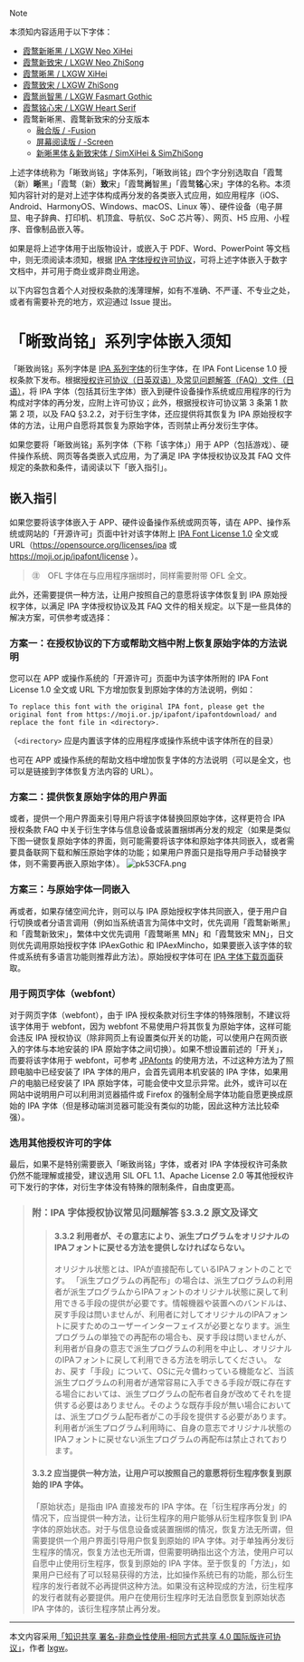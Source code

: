 > [!NOTE]
> 本须知内容适用于以下字体：
>
> - [霞鹜新晰黑 / LXGW Neo XiHei](https://github.com/lxgw/LxgwNeoXiHei)
> - [霞鹜新致宋 / LXGW Neo ZhiSong](https://github.com/lxgw/LxgwNeoZhiSong)
> - [霞鹜晰黑 / LXGW XiHei](https://github.com/lxgw/LxgwXiHei)
> - [霞鹜致宋 / LXGW ZhiSong](https://github.com/lxgw/LxgwZhiSong)
> - [霞鹜尚智黑 / LXGW Fasmart Gothic](https://github.com/lxgw/LxgwFasmartGothic)
> - [霞鹜铭心宋 / LXGW Heart Serif](https://github.com/lxgw/LxgwHeartSerif)
> - 霞鹜新晰黑、霞鹜新致宋的分支版本
>   - [融合版 / -Fusion](https://github.com/lxgw/LXGWNeoXiZhi-Fusion)
>   - [屏幕阅读版 / -Screen](https://github.com/lxgw/LXGWNeoXiZhi-Screen)
>   - [新晰黑体＆新致宋体 / SimXiHei & SimZhiSong](https://github.com/lxgw/SimXiZhi)
>
> 上述字体统称为「晰致尚铭」字体系列，「晰致尚铭」四个字分别选取自「霞鹜（新）**晰**黑」「霞鹜（新）**致**宋」「霞鹜**尚**智黑」「霞鹜**铭**心宋」字体的名称。本须知内容针对的是对上述字体构成再分发的各类嵌入式应用，如应用程序（iOS、Android、HarmonyOS、Windows、macOS、Linux 等）、硬件设备（电子屏显、电子辞典、打印机、机顶盒、导航仪、SoC 芯片等）、网页、H5 应用、小程序、音像制品嵌入等。
>
> 如果是将上述字体用于出版物设计，或嵌入于 PDF、Word、PowerPoint 等文档中，则无须阅读本须知，根据 [IPA 字体授权许可协议](https://moji.or.jp/ipafont/license/)，可将上述字体嵌入于数字文档中，并可用于商业或非商业用途。
>
> 以下内容包含着个人对授权条款的浅薄理解，如有不准确、不严谨、不专业之处，或者有需要补充的地方，欢迎通过 Issue 提出。

# 「晰致尚铭」系列字体嵌入须知
「晰致尚铭」系列字体是 [IPA 系列字体](http://moji.or.jp/ipafont/)的衍生字体，在 IPA Font License 1.0 授权条款下发布。根据[授权许可协议（日英双语）](https://moji.or.jp/ipafont/license/)及[常见问题解答（FAQ）文件（日语）](https://moji.or.jp/ipafont/faq/)，将 IPA 字体（包括其衍生字体）嵌入到硬件设备操作系统或应用程序的行为构成对字体的再分发，应附上许可协议；此外，根据授权许可协议第 3 条第 1 款第 2 项，以及 FAQ §3.2.2，对于衍生字体，还应提供将其恢复为 IPA 原始授权字体的方法，让用户自愿将其恢复为原始字体，否则禁止再分发衍生字体。

如果您要将「晰致尚铭」系列字体（下称「该字体」）用于 APP（包括游戏）、硬件操作系统、网页等各类嵌入式应用，为了满足 IPA 字体授权协议及其 FAQ 文件规定的条款和条件，请阅读以下「嵌入指引」。
## 嵌入指引
如果您要将该字体嵌入于 APP、硬件设备操作系统或网页等，请在 APP、操作系统或网站的「开源许可」页面中针对该字体附上 [IPA Font License 1.0](https://opensource.org/license/ipafont-html) 全文或 URL（https://opensource.org/licenses/ipa 或 https://moji.or.jp/ipafont/license ）。

> ㊟　OFL 字体在与应用程序捆绑时，同样需要附带 OFL 全文。

此外，还需要提供一种方法，让用户按照自己的意愿将该字体恢复到 IPA 原始授权字体，以满足 IPA 字体授权协议及其 FAQ 文件的相关规定。以下是一些具体的解决方案，可供参考或选择：

### 方案一：在授权协议的下方或帮助文档中附上恢复原始字体的方法说明
您可以在 APP 或操作系统的「开源许可」页面中为该字体所附的 IPA Font License 1.0 全文或 URL 下方增加恢复到原始字体的方法说明，例如：

```
To replace this font with the original IPA font, please get the original font from https://moji.or.jp/ipafont/ipafontdownload/ and replace the font file in <directory>.
```
（`<directory>` 应是内置该字体的应用程序或操作系统中该字体所在的目录）

也可在 APP 或操作系统的帮助文档中增加恢复字体的方法说明（可以是全文，也可以是链接到字体恢复方法内容的 URL）。
### 方案二：提供恢复原始字体的用户界面
或者，提供一个用户界面来引导用户将该字体替换回原始字体，这样更符合 IPA 授权条款 FAQ 中关于衍生字体与信息设备或装置捆绑再分发的规定（如果是类似下图一键恢复原始字体的界面，则可能需要将该字体和原始字体共同嵌入，或者需要具备联网下载和解压原始字体的功能；如果用户界面只是指导用户手动替换字体，则不需要再嵌入原始字体）。
![pk53CFA.png](https://s21.ax1x.com/2024/07/14/pk53CFA.png)

### 方案三：与原始字体一同嵌入
再或者，如果存储空间允许，则可以与 IPA 原始授权字体共同嵌入，便于用户自行切换或者分语言调用（例如当系统语言为简体中文时，优先调用「霞鹜新晰黑」和「霞鹜新致宋」，繁体中文优先调用「霞鹜晰黑 MN」和「霞鹜致宋 MN」，日文则优先调用原始授权字体 IPAexGothic 和 IPAexMincho，如果要嵌入该字体的软件或系统有多语言功能则推荐此方法）。原始授权字体可在 [IPA 字体下载页面](http://moji.or.jp/ipafont/ipafontdownload/)获取。

### 用于网页字体（webfont）
对于网页字体（webfont），由于 IPA 授权条款对衍生字体的特殊限制，不建议将该字体用于 webfont，因为 webfont 不易使用户将其恢复为原始字体，这样可能会违反 IPA 授权协议（除非网页上有设置类似开关的功能，可以使用户在网页嵌入的字体与本地安装的 IPA 原始字体之间切换）。如果不想设置前述的「开关」，而要将该字体用于 webfont，可参考 [JPAfonts](https://osdn.net/projects/jpafonts/howto/usage) 的使用方法，不过这种方法为了照顾电脑中已经安装了 IPA 字体的用户，会首先调用本机安装的 IPA 字体，如果用户的电脑已经安装了 IPA 原始字体，可能会使中文显示异常。此外，或许可以在网站中说明用户可以利用浏览器插件或 Firefox 的强制全局字体功能自愿更换成原始的 IPA 字体（但是移动端浏览器可能没有类似的功能，因此这种方法比较牵强）。

### 选用其他授权许可的字体
最后，如果不是特别需要嵌入「晰致尚铭」字体，或者对 IPA 字体授权许可条款仍然不能理解或接受，建议选用 SIL OFL 1.1、Apache License 2.0 等其他授权许可下发行的字体，对衍生字体没有特殊的限制条件，自由度更高。

> ### 附：IPA 字体授权协议常见问题解答 §3.3.2 原文及译文
> > #### 3.3.2 利用者が、その意志により、派生プログラムをオリジナルのIPAフォントに戻せる方法を提供しなければならない。
> > オリジナル状態とは、IPAが直接配布しているIPAフォントのことです。 「派生プログラムの再配布」の場合は、派生プログラムの利用者が派生プログラムからIPAフォントのオリジナル状態に戻して利用できる手段の提供が必要です。情報機器や装置へのバンドルは、戻す手段は問いませんが、利用者に対してオリジナルのIPAフォントに戻すためのユーザーインターフェイスが必要となります。派生プログラムの単独での再配布の場合も、戻す手段は問いませんが、利用者が自身の意志で派生プログラムの利用を中止し、オリジナルのIPAフォントに戻して利用できる方法を明示してください。 なお、戻す「手段」について、OSに元々備わっている機能など、当該派生プログラムの利用者が通常容易に入手できる手段が既に存在する場合においては、派生プログラムの配布者自身が改めてそれを提供する必要はありません。そのような既存手段が無い場合においては、派生プログラム配布者がこの手段を提供する必要があります。 利用者が派生プログラム利用時に、自身の意志でオリジナル状態のIPAフォントに戻せない派生プログラムの再配布は禁止されております。
>
> #### 3.3.2 应当提供一种方法，让用户可以按照自己的意愿将衍生程序恢复到原始的 IPA 字体。
> 「原始状态」是指由 IPA 直接发布的 IPA 字体。在「衍生程序再分发」的情况下，应当提供一种方法，让衍生程序的用户能够从衍生程序恢复到 IPA 字体的原始状态。对于与信息设备或装置捆绑的情况，恢复方法无所谓，但需要提供一个用户界面引导用户恢复到原始的 IPA 字体。对于单独再分发衍生程序的情况，恢复方法也无所谓，但需要明确指出这个方法，使用户可以自愿中止使用衍生程序，恢复到原始的 IPA 字体。至于恢复的「方法」，如果用户已经有了可以轻易获得的方法，比如操作系统已有的功能，那么衍生程序的发行者就不必再提供这种方法。如果没有这种现成的方法，衍生程序的发行者就有必要提供。用户在使用衍生程序时无法自愿恢复到原始状态 IPA 字体的，该衍生程序禁止再分发。
---
本文内容采用[「知识共享 署名-非商业性使用-相同方式共享 4.0 国际版许可协议」](https://creativecommons.org/licenses/by-nc-sa/4.0/deed.zh-hans)，作者 [lxgw](https://github.com/lxgw)。
